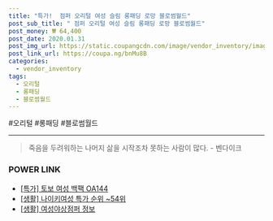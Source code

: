 ```yaml
--- 
title: "특가!  점퍼 오리털 여성 슬림 롱패딩 로망 블로썸월드" 
post_sub_title: " 점퍼 오리털 여성 슬림 롱패딩 로망 블로썸월드" 
post_money: ₩ 64,400 
post_date: 2020.01.31 
post_img_url: https://static.coupangcdn.com/image/vendor_inventory/images/2018/12/23/16/7/18191a48-c4c8-4077-833e-2e5d80d7d0de.jpg 
post_link_url: https://coupa.ng/bnMu8B 
categories: 
  - vendor_inventory 
tags: 
  - 오리털 
  - 롱패딩 
  - 블로썸월드 
--- 
```

  #오리털 #롱패딩 #블로썸월드 
<hr> 

> 죽음을 두려워하는 나머지 삶을 시작조차 못하는 사람이 많다. - 벤다이크 


### POWER LINK

* <a href="https://blog.naver.com/an0733/221791632887" target="_blank">[특가] 토보 여성 백팩 OA144</a>
* <a href="https://blog.naver.com/sakai111/221786175026" target="_blank"> [생활] 나이키여성 특가 순위 ~54위</a>
* <a href="https://blog.naver.com/sakai111/221768525834" target="_blank"> [생활] 여성야상점퍼 정보 </a>
